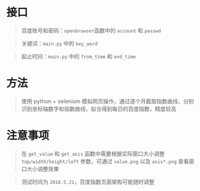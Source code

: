 # 接口 
>百度账号和密码：`openbrowser`函数中的 `account` 和 `passwd`

>关键词：`main.py` 中的 `key_word`

>起止时间：`main.py` 中的 `from_time` 和 `end_time`

# 方法
>使用 python + selenium 模拟网页操作，通过逐个月截取指数曲线，分别识别坐标轴数字和指数曲线，拟合得到每日的百度指数，精度较高

# 注意事项
>在 `get_value` 和 `get_axis` 函数中需要根据实际窗口大小调整 `top/width/height/left` 参数，可通过 `value.png` 以及 `axis*.png` 查看窗口大小调整效果

>测试时间为 `2018.5.21`，百度指数页面架构可能随时调整
